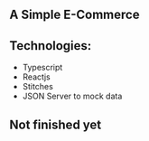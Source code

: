 ## A Simple E-Commerce

## Technologies:

- Typescript
- Reactjs
- Stitches
- JSON Server to mock data

## Not finished yet
